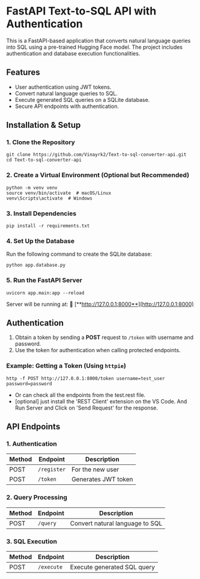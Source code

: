 # FastAPI Text-to-SQL API with Authentication

This is a FastAPI-based application that converts natural language queries into SQL using a pre-trained Hugging Face model. The project includes authentication and database execution functionalities.

## Features

- User authentication using JWT tokens.
- Convert natural language queries to SQL.
- Execute generated SQL queries on a SQLite database.
- Secure API endpoints with authentication.

## Installation & Setup

### 1. Clone the Repository

```
git clone https://github.com/Vinayrk2/Text-to-sql-converter-api.git
cd Text-to-sql-converter-api
```

### 2. Create a Virtual Environment (Optional but Recommended)

```
python -m venv venv
source venv/bin/activate  # macOS/Linux
venv\Scripts\activate  # Windows
```

### 3. Install Dependencies

```
pip install -r requirements.txt
```

### 4. Set Up the Database

Run the following command to create the SQLite database:

```
python app.database.py
```

### 5. Run the FastAPI Server

```
uvicorn app.main:app --reload
```

Server will be running at: 📍 [**http://127.0.0.1:8000**](http://127.0.0.1:8000)

## Authentication

1. Obtain a token by sending a **POST** request to `/token` with username and password.
2. Use the token for authentication when calling protected endpoints.

### Example: Getting a Token (Using `httpie`)

```
http -f POST http://127.0.0.1:8000/token username=test_user password=password
```

- Or can check all the endpoints from the test.rest file.
- [optional] just install the 'REST Client' extension on the VS Code. And Run Server and Click on 'Send Request' for the response.

## API Endpoints

### 1. Authentication

| Method | Endpoint | Description         |
| ------ | -------- | ------------------- |
| POST   | `/register` | For the new user |
| POST   | `/token` | Generates JWT token |

### 2. Query Processing

| Method | Endpoint | Description                     |
| ------ | -------- | ------------------------------- |
| POST   | `/query` | Convert natural language to SQL |

### 3. SQL Execution

| Method | Endpoint   | Description                 |
| ------ | ---------- | --------------------------- |
| POST   | `/execute` | Execute generated SQL query |

